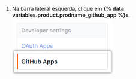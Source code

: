 1. Na barra lateral esquerda, clique em **{% data variables.product.prodname_github_app %}s**. ![{% data variables.product.prodname_github_app %}s configurações](/assets/images/help/organizations/github-apps-settings-sidebar.png)

